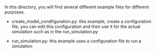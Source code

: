 In this directory, you will find several different example files for different purposes.

- create_model_condfiguration.py: this example, create a configuration file, you can edit this configuration and then use it for the actual simulation such as in the run_simulation.py

- run_simulation.py: this example uses a configuration file to run a simulation